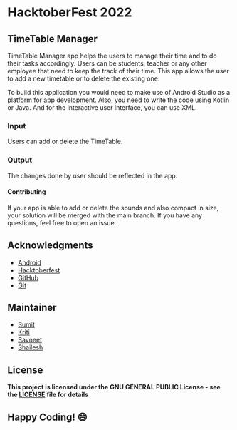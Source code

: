 
# HacktoberFest 2022
## TimeTable Manager

TimeTable Manager app helps the users to manage their time and 
to do their tasks accordingly. Users can be students, teacher or 
any other employee that need to keep the track of their time. 
This app allows the user to add a new timetable or to delete 
the existing one.


To build this application you would need to make use of Android
 Studio as a platform for app development. Also, you need to 
 write the code using Kotlin or Java. And for the interactive 
 user interface, you can use XML.

### Input
Users can add or delete the TimeTable.

### Output
The changes done by user should be reflected in the app. 

#### Contributing
If your app is able to add or delete the sounds and also compact in size, your solution will be
merged with the main branch. If you have any questions, feel 
free to open an issue.

## Acknowledgments
- [Android](https://developer.android.com/docs)
- [Hacktoberfest](https://hacktoberfest.digitalocean.com/)
- [GitHub](https://github.com)
- [Git](https://git-scm.com/)

## Maintainer
- [Sumit](https://github.com/isumitmalhotra)
- [Kriti](https://github.com/kritigupta45)
- [Savneet](https://github.com/savneetkaur03)
- [Shailesh](https://github.com/ShaileshKumar007)

## License
**This project is licensed under the GNU GENERAL PUBLIC License - see the [LICENSE](../../LICENSE) file for details**


## Happy Coding! :smile:




